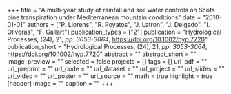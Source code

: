 +++
title = "A multi-year study of rainfall and soil water controls on Scots pine transpiration under Mediterranean mountain conditions"
date = "2010-01-01"
authors = ["P. Llorens", "R. Poyatos", "J. Latron", "J. Delgado", "I. Oliveras", "F. Gallart"]
publication_types = ["2"]
publication = "Hydrological Processes, (24), 21, _pp. 3053-3064_, https://doi.org/10.1002/hyp.7720"
publication_short = "Hydrological Processes, (24), 21, _pp. 3053-3064_, https://doi.org/10.1002/hyp.7720"
abstract = ""
abstract_short = ""
image_preview = ""
selected = false
projects = []
tags = []
url_pdf = ""
url_preprint = ""
url_code = ""
url_dataset = ""
url_project = ""
url_slides = ""
url_video = ""
url_poster = ""
url_source = ""
math = true
highlight = true
[header]
image = ""
caption = ""
+++
